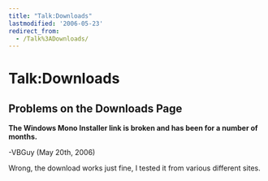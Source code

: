 ```yaml
---
title: "Talk:Downloads"
lastmodified: '2006-05-23'
redirect_from:
  - /Talk%3ADownloads/
---
```


Talk:Downloads
==============

Problems on the Downloads Page
------------------------------

**The Windows Mono Installer link is broken and has been for a number of months.**

-VBGuy (May 20th, 2006)

Wrong, the download works just fine, I tested it from various different sites.
